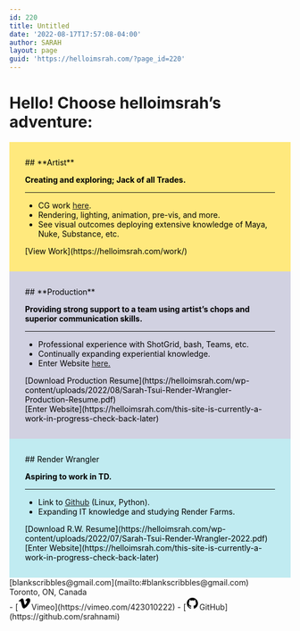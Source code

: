 ```yaml
---
id: 220
title: Untitled
date: '2022-08-17T17:57:08-04:00'
author: SARAH
layout: page
guid: 'https://helloimsrah.com/?page_id=220'
---
```


# Hello! Choose helloimsrah’s adventure:

<div class="wp-block-columns alignwide is-layout-flex wp-container-56"><div class="wp-block-column has-text-color has-background has-link-color wp-elements-c63008297953969402e3a32d596c3810 is-layout-flow" style="background-color:#ffe97d;color:#000000;padding-top:2em;padding-right:2em;padding-bottom:2em;padding-left:2em">## **Artist**

**Creating and exploring; Jack of all Trades.**

- - - - - -

- CG work [here](https://helloimsrah.com/work/).
- Rendering, lighting, animation, pre-vis, and more.
- See visual outcomes deploying extensive knowledge of Maya, Nuke, Substance, etc.

<div class="wp-block-buttons alignfull is-horizontal is-content-justification-center is-layout-flex wp-container-49"><div class="wp-block-button has-custom-width wp-block-button__width-100">[View Work](https://helloimsrah.com/work/)</div></div></div><div class="wp-block-column has-text-color has-background has-link-color wp-elements-89b8962d88f9bc591aef8815c0b6ae77 is-layout-flow" style="background-color:#d1d1e1;color:#000000;padding-top:2em;padding-right:2em;padding-bottom:2em;padding-left:2em">## **Production**

**Providing strong support to a team using artist’s chops and superior communication skills.**

- - - - - -

- Professional experience with ShotGrid, bash, Teams, etc.
- Continually expanding experiential knowledge.
- Enter Website [here.](http://helloimsrah.com)

<div class="wp-block-buttons alignfull is-horizontal is-content-justification-center is-layout-flex wp-container-51"><div class="wp-block-button has-custom-width wp-block-button__width-100 is-style-fill">[Download Production Resume](https://helloimsrah.com/wp-content/uploads/2022/08/Sarah-Tsui-Render-Wrangler-Production-Resume.pdf)</div><div class="wp-block-button has-custom-width wp-block-button__width-100 is-style-fill">[Enter Website](https://helloimsrah.com/this-site-is-currently-a-work-in-progress-check-back-later)</div></div></div><div class="wp-block-column has-text-color has-background has-link-color wp-elements-9cda5c510c255426537fc8c5784b932e is-layout-flow" style="background-color:#c0ebf1;color:#000000;padding-top:2em;padding-right:2em;padding-bottom:2em;padding-left:2em">## Render Wrangler

**Aspiring to work in TD.**

- - - - - -

- Link to [Github](https://github.com/srahnami) (Linux, Python).
- Expanding IT knowledge and studying Render Farms.

<div class="wp-block-buttons alignfull is-horizontal is-content-justification-center is-layout-flex wp-container-53"><div class="wp-block-button has-custom-width wp-block-button__width-100">[Download R.W. Resume](https://helloimsrah.com/wp-content/uploads/2022/07/Sarah-Tsui-Render-Wrangler-2022.pdf)</div></div><div class="wp-block-buttons is-content-justification-center is-layout-flex wp-container-54"><div class="wp-block-button has-custom-width wp-block-button__width-100 is-style-fill">[Enter Website](https://helloimsrah.com/this-site-is-currently-a-work-in-progress-check-back-later)</div></div></div></div><div class="wp-block-columns alignwide is-layout-flex wp-container-61"><div class="wp-block-column is-layout-flow">[blankscribbles@gmail.com](mailto:#blankscribbles@gmail.com)

</div><div class="wp-block-column is-layout-flow">Toronto, ON, Canada

</div><div class="wp-block-column is-vertically-aligned-center is-layout-flow">- [<svg aria-hidden="true" focusable="false" height="24" version="1.1" viewbox="0 0 24 24" width="24" xmlns="http://www.w3.org/2000/svg"><path d="M22.396,7.164c-0.093,2.026-1.507,4.799-4.245,8.32C15.322,19.161,12.928,21,10.97,21c-1.214,0-2.24-1.119-3.079-3.359 c-0.56-2.053-1.119-4.106-1.68-6.159C5.588,9.243,4.921,8.122,4.206,8.122c-0.156,0-0.701,0.328-1.634,0.98L1.594,7.841 c1.027-0.902,2.04-1.805,3.037-2.708C6.001,3.95,7.03,3.327,7.715,3.264c1.619-0.156,2.616,0.951,2.99,3.321 c0.404,2.557,0.685,4.147,0.841,4.769c0.467,2.121,0.981,3.181,1.542,3.181c0.435,0,1.09-0.688,1.963-2.065 c0.871-1.376,1.338-2.422,1.401-3.142c0.125-1.187-0.343-1.782-1.401-1.782c-0.498,0-1.012,0.115-1.541,0.341 c1.023-3.35,2.977-4.977,5.862-4.884C21.511,3.066,22.52,4.453,22.396,7.164z"></path></svg><span class="wp-block-social-link-label screen-reader-text">Vimeo</span>](https://vimeo.com/423010222)
- [<svg aria-hidden="true" focusable="false" height="24" version="1.1" viewbox="0 0 24 24" width="24" xmlns="http://www.w3.org/2000/svg"><path d="M12,2C6.477,2,2,6.477,2,12c0,4.419,2.865,8.166,6.839,9.489c0.5,0.09,0.682-0.218,0.682-0.484 c0-0.236-0.009-0.866-0.014-1.699c-2.782,0.602-3.369-1.34-3.369-1.34c-0.455-1.157-1.11-1.465-1.11-1.465 c-0.909-0.62,0.069-0.608,0.069-0.608c1.004,0.071,1.532,1.03,1.532,1.03c0.891,1.529,2.341,1.089,2.91,0.833 c0.091-0.647,0.349-1.086,0.635-1.337c-2.22-0.251-4.555-1.111-4.555-4.943c0-1.091,0.39-1.984,1.03-2.682 C6.546,8.54,6.202,7.524,6.746,6.148c0,0,0.84-0.269,2.75,1.025C10.295,6.95,11.15,6.84,12,6.836 c0.85,0.004,1.705,0.114,2.504,0.336c1.909-1.294,2.748-1.025,2.748-1.025c0.546,1.376,0.202,2.394,0.1,2.646 c0.64,0.699,1.026,1.591,1.026,2.682c0,3.841-2.337,4.687-4.565,4.935c0.359,0.307,0.679,0.917,0.679,1.852 c0,1.335-0.012,2.415-0.012,2.741c0,0.269,0.18,0.579,0.688,0.481C19.138,20.161,22,16.416,22,12C22,6.477,17.523,2,12,2z"></path></svg><span class="wp-block-social-link-label screen-reader-text">GitHub</span>](https://github.com/srahnami)

</div></div>
